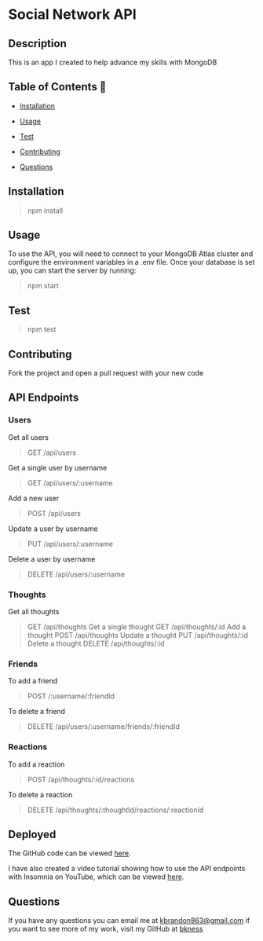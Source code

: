 # Social Network API


## Description 
This is an app I created to help advance my skills with MongoDB

## Table of Contents 📝

- [Installation](#installation)
- [Usage](#usage)
- [Test](#test)
- [Contributing](#contributing)

- [Questions](#questions-📝)

## Installation 
>npm install

## Usage
To use the API, you will need to connect to your MongoDB Atlas cluster and configure the environment variables in a .env file. Once your database is set up, you can start the server by running:

>npm start

## Test 

>npm test

## Contributing
Fork the project and open a pull request with your new code

## API Endpoints 

### Users
Get all users

>GET /api/users

Get a single user by username 

>GET /api/users/:username

Add a new user

>POST /api/users

Update a user by username

>PUT /api/users/:username

Delete a user by username

>DELETE /api/users/:username

### Thoughts
Get all thoughts
>GET /api/thoughts
Get a single thought
>GET /api/thoughts/:id
Add a thought
>POST /api/thoughts
Update a thought
>PUT /api/thoughts/:id
Delete a thought
>DELETE /api/thoughts/:id

### Friends
To add a friend 

>POST /:username/:friendId

To delete a friend

>DELETE /api/users/:username/friends/:friendId

### Reactions 
To add a reaction 

>POST /api/thoughts/:id/reactions

To delete a reaction

>DELETE /api/thoughts/:thoughtId/reactions/:reactionId

## Deployed 
The GitHub code can be viewed [here](https://github.com/bkness/Social-Network-API). 

I have also created a video tutorial showing how to use the API endpoints with Insomnia on YouTube, which can be viewed [here](https://www.youtube.com/watch?v=g3LsVPTANH0).


## Questions
If you have any questions you can email me at kbrandon863@gmail.com if you want to see more of my work, visit my GitHub at [bkness](https://github.com/bkness)

